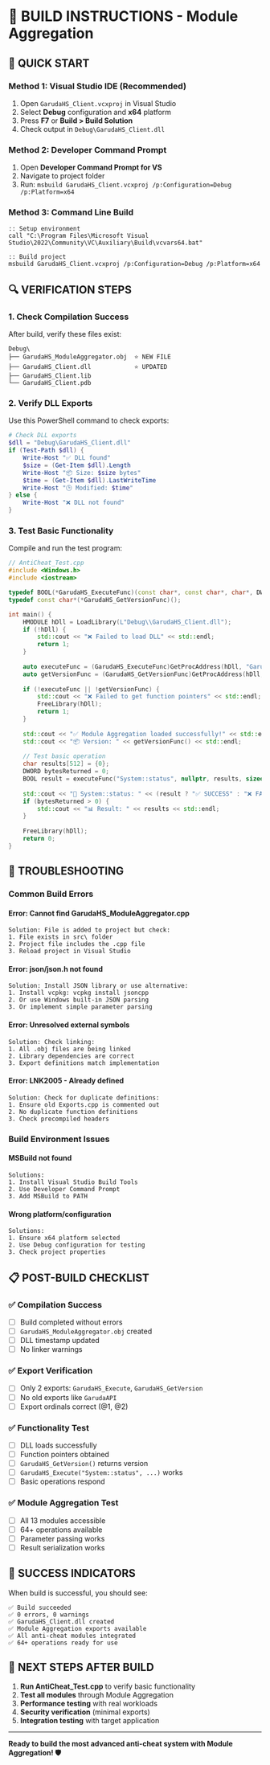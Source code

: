 # 🔨 BUILD INSTRUCTIONS - Module Aggregation

## 🎯 **QUICK START**

### **Method 1: Visual Studio IDE** (Recommended)
1. Open `GarudaHS_Client.vcxproj` in Visual Studio
2. Select **Debug** configuration and **x64** platform
3. Press **F7** or **Build > Build Solution**
4. Check output in `Debug\GarudaHS_Client.dll`

### **Method 2: Developer Command Prompt**
1. Open **Developer Command Prompt for VS**
2. Navigate to project folder
3. Run: `msbuild GarudaHS_Client.vcxproj /p:Configuration=Debug /p:Platform=x64`

### **Method 3: Command Line Build**
```batch
:: Setup environment
call "C:\Program Files\Microsoft Visual Studio\2022\Community\VC\Auxiliary\Build\vcvars64.bat"

:: Build project
msbuild GarudaHS_Client.vcxproj /p:Configuration=Debug /p:Platform=x64
```

## 🔍 **VERIFICATION STEPS**

### **1. Check Compilation Success**
After build, verify these files exist:
```
Debug\
├── GarudaHS_ModuleAggregator.obj  ⭐ NEW FILE
├── GarudaHS_Client.dll            ⭐ UPDATED
├── GarudaHS_Client.lib
└── GarudaHS_Client.pdb
```

### **2. Verify DLL Exports**
Use this PowerShell command to check exports:
```powershell
# Check DLL exports
$dll = "Debug\GarudaHS_Client.dll"
if (Test-Path $dll) {
    Write-Host "✅ DLL found"
    $size = (Get-Item $dll).Length
    Write-Host "📦 Size: $size bytes"
    $time = (Get-Item $dll).LastWriteTime
    Write-Host "🕒 Modified: $time"
} else {
    Write-Host "❌ DLL not found"
}
```

### **3. Test Basic Functionality**
Compile and run the test program:
```cpp
// AntiCheat_Test.cpp
#include <Windows.h>
#include <iostream>

typedef BOOL(*GarudaHS_ExecuteFunc)(const char*, const char*, char*, DWORD, DWORD*);
typedef const char*(*GarudaHS_GetVersionFunc)();

int main() {
    HMODULE hDll = LoadLibrary(L"Debug\\GarudaHS_Client.dll");
    if (!hDll) {
        std::cout << "❌ Failed to load DLL" << std::endl;
        return 1;
    }
    
    auto executeFunc = (GarudaHS_ExecuteFunc)GetProcAddress(hDll, "GarudaHS_Execute");
    auto getVersionFunc = (GarudaHS_GetVersionFunc)GetProcAddress(hDll, "GarudaHS_GetVersion");
    
    if (!executeFunc || !getVersionFunc) {
        std::cout << "❌ Failed to get function pointers" << std::endl;
        FreeLibrary(hDll);
        return 1;
    }
    
    std::cout << "✅ Module Aggregation loaded successfully!" << std::endl;
    std::cout << "📦 Version: " << getVersionFunc() << std::endl;
    
    // Test basic operation
    char results[512] = {0};
    DWORD bytesReturned = 0;
    BOOL result = executeFunc("System::status", nullptr, results, sizeof(results), &bytesReturned);
    
    std::cout << "🔧 System::status: " << (result ? "✅ SUCCESS" : "❌ FAILED") << std::endl;
    if (bytesReturned > 0) {
        std::cout << "📊 Result: " << results << std::endl;
    }
    
    FreeLibrary(hDll);
    return 0;
}
```

## 🚨 **TROUBLESHOOTING**

### **Common Build Errors**

#### **Error: Cannot find GarudaHS_ModuleAggregator.cpp**
```
Solution: File is added to project but check:
1. File exists in src\ folder
2. Project file includes the .cpp file
3. Reload project in Visual Studio
```

#### **Error: json/json.h not found**
```
Solution: Install JSON library or use alternative:
1. Install vcpkg: vcpkg install jsoncpp
2. Or use Windows built-in JSON parsing
3. Or implement simple parameter parsing
```

#### **Error: Unresolved external symbols**
```
Solution: Check linking:
1. All .obj files are being linked
2. Library dependencies are correct
3. Export definitions match implementation
```

#### **Error: LNK2005 - Already defined**
```
Solution: Check for duplicate definitions:
1. Ensure old Exports.cpp is commented out
2. No duplicate function definitions
3. Check precompiled headers
```

### **Build Environment Issues**

#### **MSBuild not found**
```
Solutions:
1. Install Visual Studio Build Tools
2. Use Developer Command Prompt
3. Add MSBuild to PATH
```

#### **Wrong platform/configuration**
```
Solutions:
1. Ensure x64 platform selected
2. Use Debug configuration for testing
3. Check project properties
```

## 📋 **POST-BUILD CHECKLIST**

### **✅ Compilation Success**
- [ ] Build completed without errors
- [ ] `GarudaHS_ModuleAggregator.obj` created
- [ ] DLL timestamp updated
- [ ] No linker warnings

### **✅ Export Verification**
- [ ] Only 2 exports: `GarudaHS_Execute`, `GarudaHS_GetVersion`
- [ ] No old exports like `GarudaAPI`
- [ ] Export ordinals correct (@1, @2)

### **✅ Functionality Test**
- [ ] DLL loads successfully
- [ ] Function pointers obtained
- [ ] `GarudaHS_GetVersion()` returns version
- [ ] `GarudaHS_Execute("System::status", ...)` works
- [ ] Basic operations respond

### **✅ Module Aggregation Test**
- [ ] All 13 modules accessible
- [ ] 64+ operations available
- [ ] Parameter passing works
- [ ] Result serialization works

## 🎉 **SUCCESS INDICATORS**

When build is successful, you should see:

```
✅ Build succeeded
✅ 0 errors, 0 warnings
✅ GarudaHS_Client.dll created
✅ Module Aggregation exports available
✅ All anti-cheat modules integrated
✅ 64+ operations ready for use
```

## 🚀 **NEXT STEPS AFTER BUILD**

1. **Run AntiCheat_Test.cpp** to verify basic functionality
2. **Test all modules** through Module Aggregation
3. **Performance testing** with real workloads
4. **Security verification** (minimal exports)
5. **Integration testing** with target application

---

**Ready to build the most advanced anti-cheat system with Module Aggregation! 🛡️**
